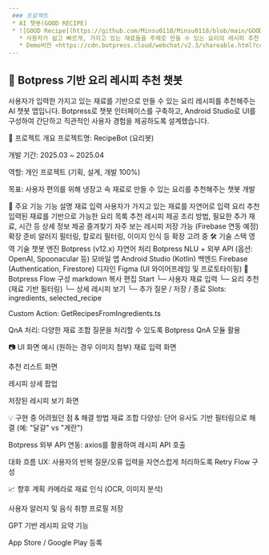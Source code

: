 ```yaml
---
 ### 프로젝트
 * AI 챗봇(GOOD RECIPE)
 * ![GOOD Recipe](https://github.com/Minsu0118/Minsu0118/blob/main/GOOD%20RECIPE.png)
   * 사용자가 쉽고 빠르게, 가지고 있는 재료들을 주제로 만들 수 있는 요리의 레시피 추천 어플리케이션
   * Demo버전 <https://cdn.botpress.cloud/webchat/v2.3/shareable.html?configUrl=https://files.bpcontent.cloud/2024/12/03/05/20241203054619-IWT367AD.json>
---     
```

## 🧠 Botpress 기반 요리 레시피 추천 챗봇
사용자가 입력한 가지고 있는 재료를 기반으로 만들 수 있는 요리 레시피를 추천해주는 AI 챗봇 앱입니다.
Botpress로 챗봇 인터페이스를 구축하고, Android Studio로 UI를 구성하여 간단하고 직관적인 사용자 경험을 제공하도록 설계했습니다.

📱 프로젝트 개요
프로젝트명: RecipeBot (요리봇)

개발 기간: 2025.03 ~ 2025.04

역할: 개인 프로젝트 (기획, 설계, 개발 100%)

목표: 사용자 편의를 위해 냉장고 속 재료로 만들 수 있는 요리를 추천해주는 챗봇 개발

🧩 주요 기능
기능	설명
재료 입력	사용자가 가지고 있는 재료를 자연어로 입력
요리 추천	입력된 재료를 기반으로 가능한 요리 목록 추천
레시피 제공	조리 방법, 필요한 추가 재료, 시간 등 상세 정보 제공
즐겨찾기	자주 보는 레시피 저장 가능 (Firebase 연동 예정)
확장 준비	알러지 필터링, 칼로리 필터링, 이미지 인식 등 확장 고려 중
🛠️ 기술 스택
영역	기술
챗봇 엔진	Botpress (v12.x)
자연어 처리	Botpress NLU + 외부 API (옵션: OpenAI, Spoonacular 등)
모바일 앱	Android Studio (Kotlin)
백엔드	Firebase (Authentication, Firestore)
디자인	Figma (UI 와이어프레임 및 프로토타이핑)
🤖 Botpress Flow 구성
markdown
복사
편집
Start
  └─ 사용자 재료 입력
        └─ 요리 추천 (재료 기반 필터링)
              └─ 상세 레시피 보기
                    └─ 추가 질문 / 저장 / 종료
Slots: ingredients, selected_recipe

Custom Action: GetRecipesFromIngredients.ts

QnA 처리: 다양한 재료 조합 질문을 처리할 수 있도록 Botpress QnA 모듈 활용

📷 UI 화면 예시 (원하는 경우 이미지 첨부)
재료 입력 화면

추천 리스트 화면

레시피 상세 팝업

저장된 레시피 보기 화면

💡 구현 중 어려웠던 점 & 해결 방법
재료 조합 다양성: 단어 유사도 기반 필터링으로 해결 (예: "달걀" vs "계란")

Botpress 외부 API 연동: axios를 활용하여 레시피 API 호출

대화 흐름 UX: 사용자의 반복 질문/오류 입력을 자연스럽게 처리하도록 Retry Flow 구성

📈 향후 계획
카메라로 재료 인식 (OCR, 이미지 분석)

사용자 알러지 및 음식 취향 프로필 저장

GPT 기반 레시피 요약 기능

App Store / Google Play 등록
